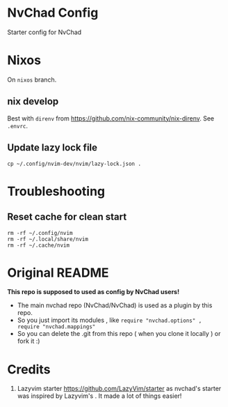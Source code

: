 # NvChad Config

Starter config for NvChad

# Nixos

On `nixos` branch.

## nix develop

Best with `direnv` from https://github.com/nix-community/nix-direnv. See `.envrc`.

## Update lazy lock file

```
cp ~/.config/nvim-dev/nvim/lazy-lock.json .
```

# Troubleshooting

## Reset cache for clean start

```
rm -rf ~/.config/nvim
rm -rf ~/.local/share/nvim
rm -rf ~/.cache/nvim
```

# Original README

**This repo is supposed to used as config by NvChad users!**

- The main nvchad repo (NvChad/NvChad) is used as a plugin by this repo.
- So you just import its modules , like `require "nvchad.options" , require "nvchad.mappings"`
- So you can delete the .git from this repo ( when you clone it locally ) or fork it :)

# Credits

1) Lazyvim starter https://github.com/LazyVim/starter as nvchad's starter was inspired by Lazyvim's . It made a lot of things easier!
